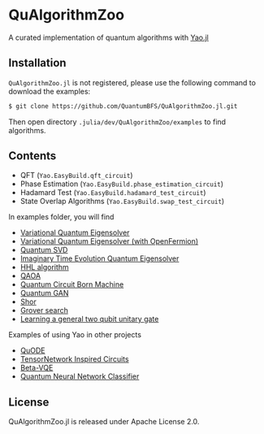 # QuAlgorithmZoo

A curated implementation of quantum algorithms with [Yao.jl](https://github.com/QuantumBFS/Yao.jl)

## Installation

`QuAlgorithmZoo.jl` is not registered, please use the following command to download the examples:

```bash
$ git clone https://github.com/QuantumBFS/QuAlgorithmZoo.jl.git
```

Then open directory `.julia/dev/QuAlgorithmZoo/examples` to find algorithms.

## Contents

- QFT (`Yao.EasyBuild.qft_circuit`)
- Phase Estimation (`Yao.EasyBuild.phase_estimation_circuit`)
- Hadamard Test (`Yao.EasyBuild.hadamard_test_circuit`)
- State Overlap Algorithms (`Yao.EasyBuild.swap_test_circuit`)

In examples folder, you will find

- [Variational Quantum Eigensolver](examples/VQE)
- [Variational Quantum Eigensolver (with OpenFermion)](examples/VQE_openfermion)
- [Quantum SVD](examples/QSVD)
- [Imaginary Time Evolution Quantum Eigensolver](examples/GroundStateSolvers)
- [HHL algorithm](examples/HHL)
- [QAOA](examples/QAOA)
- [Quantum Circuit Born Machine](examples/QCBM)
- [Quantum GAN](examples/QuGAN)
- [Shor](examples/Shor)
- [Grover search](examples/Grover)
- [Learning a general two qubit unitary gate](examples/GateLearning)

Examples of using Yao in other projects
- [QuODE](https://github.com/QuantumBFS/QuDiffEq.jl)
- [TensorNetwork Inspired Circuits](https://github.com/GiggleLiu/QuantumPEPS.jl)
- [Beta-VQE](https://github.com/wangleiphy/BetaVQE.jl)
- [Quantum Neural Network Classifier](https://github.com/LWKJJONAK/Quantum_Neural_Network_Classifiers)

## License

QuAlgorithmZoo.jl is released under Apache License 2.0.
